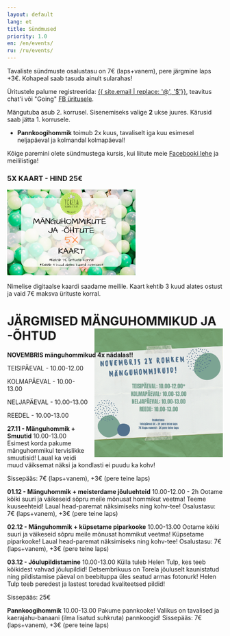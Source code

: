 ```yaml
---
layout: default
lang: et
title: Sündmused
priority: 1.0
en: /en/events/
ru: /ru/events/
---
```


Tavaliste sündmuste osalustasu on 7€ (laps+vanem), pere järgmine laps +3€. Kohapeal saab tasuda ainult sularahas!

Üritustele palume registreerida: [{{ site.email | replace: '@', '$'}}](mailto), teavitus chat'i või "Going" [FB üritusele](https://www.facebook.com/pg/Torelamangutuba/events/).

Mängutuba asub 2. korrusel. Sisenemiseks valige **2** ukse juures. Kärusid saab jätta 1. korrusele.

 * **Pannkoogihommik** toimub 2x kuus, tavaliselt iga kuu esimesel neljapäeval ja kolmandal kolmapäeval!
 
Kõige paremini olete sündmustega kursis, kui liitute meie [Facebooki lehe](https://www.facebook.com/Torelamangutuba/events/) ja meililistiga! 

### 5X KAART - HIND 25€

<img alt="5x kaart" src="5x-kaart.png" height="200">

Nimelise digitaalse kaardi saadame meilile. Kaart kehtib 3 kuud alates ostust ja vaid 7€ maksva ürituste korral.


# JÄRGMISED MÄNGUHOMMIKUD JA -ÕHTUD


**NOVEMBRIS mänguhommikud 4x nädalas!!**

<img alt="november" src="november.png" height="300" style="float: right; margin-top: -6em; margin-left: 1em">

TEISIPÄEVAL - 10.00-12.00

KOLMAPÄEVAL - 10.00-13.00

NELJAPÄEVAL - 10.00-13.00

REEDEL - 10.00-13.00




**27.11 - Mänguhommik + Smuutid**
10.00-13.00
Esimest korda pakume mänguhommikul tervislikke smuutisid! 
Laual ka veidi muud väiksemat näksi ja kondlasti ei puudu ka kohv!

Sissepääs: 7€ (laps+vanem), +3€ (pere teine laps)



**01.12 - Mänguhommik + meisterdame jõuluehteid**
10.00-12.00 - 2h
Ootame kõiki suuri ja väikeseid sõpru meile mõnusat hommikut veetma!
Teeme kuuseehteid!
Laual head-paremat näksimiseks ning kohv-tee! 
Osalustasu: 7€ (laps+vanem), +3€ (pere teine laps)



**02.12 - Mänguhommik + küpsetame piparkooke**
10.00-13.00
Ootame kõiki suuri ja väikeseid sõpru meile mõnusat hommikut veetma!
Küpsetame piparkooke!
Laual head-paremat näksimiseks ning kohv-tee! 
Osalustasu: 7€ (laps+vanem), +3€ (pere teine laps)


**03.12 - Jõulupildistamine**
10.00-13.00
Külla tuleb Helen Tulp, kes teeb kõikidest vahvad jõulupildid! 
Detsembrikuus on Torela jõuluselt kaunistatud ning pildistamise päeval on beebituppa üles seatud armas fotonurk! 
Helen Tulp teeb peredest ja lastest toredad kvaliteetsed pildid!

Sissepääs: 25€


**Pannkoogihommik**
10.00-13.00
Pakume pannkooke! Valikus on tavalised ja kaerajahu-banaani (ilma lisatud suhkruta) pannkoogid! 
Sissepääs: 7€ (laps+vanem), +3€ (pere teine laps)








